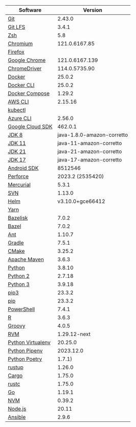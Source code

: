 [//]: # (title: Preinstalled Software on TeamCity Cloud Ubuntu Agents)
[//]: # (auxiliary-id: Preinstalled Software on TeamCity Cloud Ubuntu Agents)

<chunk id="ubuntu-jb-agents">

|Software|Version|
|---|---|
|[Git](https://git-scm.com/)|2.43.0|
|[Git LFS](https://git-lfs.github.com/)|3.4.1|
|[Zsh](https://www.zsh.org/)|5.8|
|[Chromium](https://www.chromium.org/)|121.0.6167.85|
|[Firefox](https://www.mozilla.org/en-US/firefox/)||
|[Google Chrome](https://www.google.com/chrome/)|121.0.6167.139|
|[ChromeDriver](https://chromedriver.chromium.org/)|114.0.5735.90|
|[Docker](https://www.docker.com/)|25.0.2|
|[Docker CLI](https://docs.docker.com/engine/reference/commandline/cli/)|25.0.2|
|[Docker Compose](https://docs.docker.com/compose/)|1.29.2|
|[AWS CLI](https://aws.amazon.com/cli/)|2.15.16|
|[kubectl](https://kubernetes.io/docs/tasks/tools/#kubectl)||
|[Azure CLI](https://docs.microsoft.com/en-us/cli/azure/)|2.56.0|
|[Google Cloud SDK](https://cloud.google.com/sdk)|462.0.1|
|[JDK 8](https://docs.aws.amazon.com/corretto/latest/corretto-8-ug/downloads-list.html)|java-1.8.0-amazon-corretto|
|[JDK 11](https://docs.aws.amazon.com/corretto/latest/corretto-11-ug/downloads-list.html)|java-11-amazon-corretto|
|[JDK 21](https://docs.aws.amazon.com/corretto/latest/corretto-21-ug/downloads-list.html)|java-21-amazon-corretto|
|[JDK 17](https://docs.aws.amazon.com/corretto/latest/corretto-17-ug/downloads-list.html)|java-17-amazon-corretto|
|[Android SDK](https://developer.android.com/studio/command-line)|8512546|
|[Perforce](https://www.perforce.com/)|2023.2 (2535420)|
|[Mercurial](https://www.mercurial-scm.org/)|5.3.1|
|[SVN](https://subversion.apache.org/)|1.13.0|
|[Helm](https://helm.sh/)|v3.10.0+gce66412|
|[Yarn](https://yarnpkg.com/)||
|[Bazelisk](https://github.com/bazelbuild/bazelisk)|7.0.2|
|[Bazel](https://bazel.build/)|7.0.2|
|[Ant](https://ant.apache.org/)|1.10.7|
|[Gradle](https://gradle.org/)|7.5.1|
|[CMake](https://cmake.org/)|3.25.2|
|[Apache Maven](https://maven.apache.org/)|3.6.3|
|[Python](https://www.python.org/)|3.8.10|
|[Python 2](https://www.python.org/downloads/)|2.7.18|
|[Python 3](https://www.python.org/downloads/)|3.9.18|
|[pip3](https://pip.pypa.io/en/stable/)|23.3.2|
|[pip](https://pip.pypa.io/en/stable/)|23.3.2|
|[PowerShell](https://docs.microsoft.com/en-us/powershell/)|7.4.1|
|[R](https://www.r-project.org/)|3.6.3|
|[Groovy](https://groovy-lang.org/)|4.0.5|
|[RVM](https://rvm.io/)|1.29.12-next|
|[Python Virtualenv](https://virtualenv.pypa.io/en/latest/)|20.25.0|
|[Python Pipenv](https://pipenv.pypa.io/en/latest/)|2023.12.0|
|[Python Poetry](https://python-poetry.org/)|1.7.1)|
|[rustup](https://rustup.rs/)|1.26.0|
|[Cargo](https://doc.rust-lang.org/cargo/)|1.75.0|
|[rustc](https://doc.rust-lang.org/rustc/what-is-rustc.html)|1.75.0|
|[Go](https://golang.org/)|1.19.1|
|[NVM](https://github.com/nvm-sh/nvm)|0.39.2|
|[Node.js](https://nodejs.org/en/)|20.11|
|[Ansible](https://www.ansible.com/)|2.9.6|

</chunk> 
